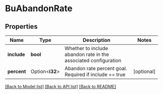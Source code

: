# BuAbandonRate

## Properties

Name | Type | Description | Notes
------------ | ------------- | ------------- | -------------
**include** | **bool** | Whether to include abandon rate in the associated configuration | 
**percent** | Option<**i32**> | Abandon rate percent goal. Required if include == true | [optional]

[[Back to Model list]](../README.md#documentation-for-models) [[Back to API list]](../README.md#documentation-for-api-endpoints) [[Back to README]](../README.md)


